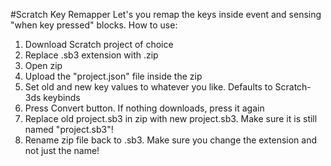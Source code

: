 #Scratch Key Remapper
Let's you remap the keys inside event and sensing "when key pressed" blocks.
How to use:
1. Download Scratch project of choice
2. Replace .sb3 extension with .zip
3. Open zip
4. Upload the "project.json" file inside the zip
5. Set old and new key values to whatever you like. Defaults to Scratch-3ds keybinds
6. Press Convert button. If nothing downloads, press it again
7. Replace old project.sb3 in zip with new project.sb3. Make sure it is still named "project.sb3"!
8. Rename zip file back to .sb3. Make sure you change the extension and not just the name!